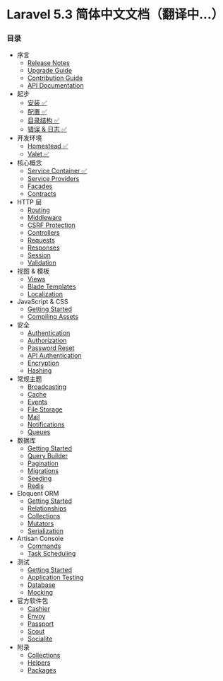# Laravel 5.3 简体中文文档（翻译中...）

### 目录

- 序言
    - [Release Notes](releases.md)
    - [Upgrade Guide](upgrade.md)
    - [Contribution Guide](contributions.md)
    - [API Documentation](/api/{{version}}.md)
- 起步
    - [安装 ✅](installation.md.md)
    - [配置 ✅](configuration.md)
    - [目录结构 ✅](structure.md)
    - [错误 & 日志 ✅](errors.md)
- 开发环境
    - [Homestead ✅](homestead.md)
    - [Valet ✅](valet.md)
- 核心概念
    - [Service Container ✅](container.md)
    - [Service Providers](providers.md)
    - [Facades](facades.md)
    - [Contracts](contracts.md)
- HTTP 层
    - [Routing](routing.md)
    - [Middleware](middleware.md)
    - [CSRF Protection](csrf.md)
    - [Controllers](controllers.md)
    - [Requests](requests.md)
    - [Responses](responses.md)
    - [Session](session.md)
    - [Validation](validation.md)
- 视图 & 模板
    - [Views](views.md)
    - [Blade Templates](blade.md)
    - [Localization](localization.md)
- JavaScript & CSS
    - [Getting Started](frontend.md)
    - [Compiling Assets](elixir.md)
- 安全
    - [Authentication](authentication.md)
    - [Authorization](authorization.md)
    - [Password Reset](passwords.md)
    - [API Authentication](passport.md)
    - [Encryption](encryption.md)
    - [Hashing](hashing.md)
- 常规主题
    - [Broadcasting](broadcasting.md)
    - [Cache](cache.md)
    - [Events](events.md)
    - [File Storage](filesystem.md)
    - [Mail](mail.md)
    - [Notifications](notifications.md)
    - [Queues](queues.md)
- 数据库
    - [Getting Started](database.md)
    - [Query Builder](queries.md)
    - [Pagination](pagination.md)
    - [Migrations](migrations.md)
    - [Seeding](seeding.md)
    - [Redis](redis.md)
- Eloquent ORM
    - [Getting Started](eloquent.md)
    - [Relationships](eloquent-relationships.md)
    - [Collections](eloquent-collections.md)
    - [Mutators](eloquent-mutators.md)
    - [Serialization](eloquent-serialization.md)
- Artisan Console
    - [Commands](artisan.md)
    - [Task Scheduling](scheduling.md)
- 测试
    - [Getting Started](testing.md)
    - [Application Testing](application-testing.md)
    - [Database](database-testing.md)
    - [Mocking](mocking.md)
- 官方软件包
    - [Cashier](billing.md)
    - [Envoy](envoy.md)
    - [Passport](passport.md)
    - [Scout](scout.md)
    - [Socialite](https://github.com/laravel/socialite.md)
- 附录
    - [Collections](collections.md)
    - [Helpers](helpers.md)
    - [Packages](packages.md)
